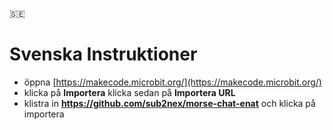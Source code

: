 :sweden:
# Svenska Instruktioner
* öppna [https://makecode.microbit.org/](https://makecode.microbit.org/)
* klicka på **Importera** klicka sedan på **Importera URL**
* klistra in **https://github.com/sub2nex/morse-chat-enat** och klicka på importera
